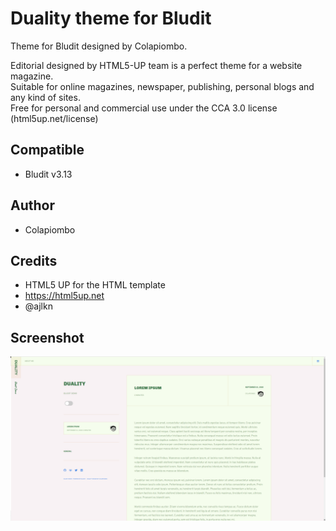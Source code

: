 # Duality theme for Bludit
Theme for Bludit designed by Colapiombo.  

Editorial designed by HTML5-UP team is a perfect theme for a website magazine.  
Suitable for online magazines, newspaper, publishing, personal blogs and any kind of sites.  
Free for personal and commercial use under the CCA 3.0 license (html5up.net/license)  


## Compatible
- Bludit v3.13

## Author
- Colapiombo


## Credits
- HTML5 UP for the HTML template
- https://html5up.net
- @ajlkn

## Screenshot
![screenshot-editorial](https://raw.githubusercontent.com/colapiombo/duality/master/screenshot.png)
